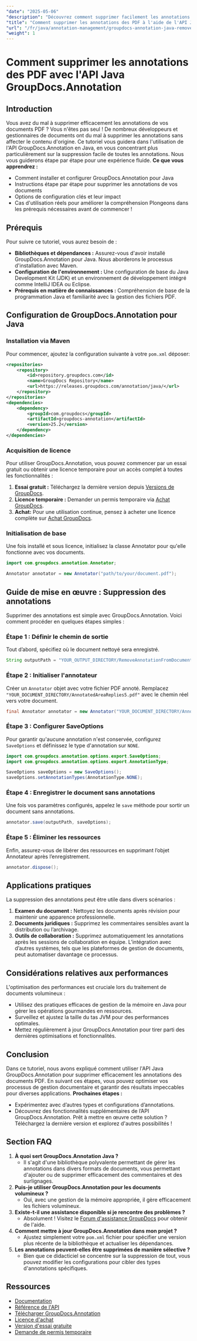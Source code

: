 ```yaml
---
"date": "2025-05-06"
"description": "Découvrez comment supprimer facilement les annotations de vos documents PDF grâce à l'API GroupDocs.Annotation en Java. Suivez notre guide étape par étape pour une gestion efficace de vos documents."
"title": "Comment supprimer les annotations des PDF à l'aide de l'API Java GroupDocs.Annotation"
"url": "/fr/java/annotation-management/groupdocs-annotation-java-remove-pdf-annotations/"
"weight": 1
---
```


# Comment supprimer les annotations des PDF avec l'API Java GroupDocs.Annotation
## Introduction
Vous avez du mal à supprimer efficacement les annotations de vos documents PDF ? Vous n'êtes pas seul ! De nombreux développeurs et gestionnaires de documents ont du mal à supprimer les annotations sans affecter le contenu d'origine. Ce tutoriel vous guidera dans l'utilisation de l'API GroupDocs.Annotation en Java, en vous concentrant plus particulièrement sur la suppression facile de toutes les annotations. Nous vous guiderons étape par étape pour une expérience fluide.
**Ce que vous apprendrez :**
- Comment installer et configurer GroupDocs.Annotation pour Java
- Instructions étape par étape pour supprimer les annotations de vos documents
- Options de configuration clés et leur impact
- Cas d'utilisation réels pour améliorer la compréhension
Plongeons dans les prérequis nécessaires avant de commencer !
## Prérequis
Pour suivre ce tutoriel, vous aurez besoin de :
- **Bibliothèques et dépendances :** Assurez-vous d'avoir installé GroupDocs.Annotation pour Java. Nous aborderons le processus d'installation avec Maven.
- **Configuration de l'environnement :** Une configuration de base du Java Development Kit (JDK) et un environnement de développement intégré comme IntelliJ IDEA ou Eclipse.
- **Prérequis en matière de connaissances :** Compréhension de base de la programmation Java et familiarité avec la gestion des fichiers PDF.
## Configuration de GroupDocs.Annotation pour Java
### Installation via Maven
Pour commencer, ajoutez la configuration suivante à votre `pom.xml` déposer:
```xml
<repositories>
    <repository>
        <id>repository.groupdocs.com</id>
        <name>GroupDocs Repository</name>
        <url>https://releases.groupdocs.com/annotation/java/</url>
    </repository>
</repositories>
<dependencies>
    <dependency>
        <groupId>com.groupdocs</groupId>
        <artifactId>groupdocs-annotation</artifactId>
        <version>25.2</version>
    </dependency>
</dependencies>
```
### Acquisition de licence
Pour utiliser GroupDocs.Annotation, vous pouvez commencer par un essai gratuit ou obtenir une licence temporaire pour un accès complet à toutes les fonctionnalités :
1. **Essai gratuit :** Téléchargez la dernière version depuis [Versions de GroupDocs](https://releases.groupdocs.com/annotation/java/).
2. **Licence temporaire :** Demander un permis temporaire via [Achat GroupDocs](https://purchase.groupdocs.com/temporary-license/).
3. **Achat:** Pour une utilisation continue, pensez à acheter une licence complète sur [Achat GroupDocs](https://purchase.groupdocs.com/buy).
### Initialisation de base
Une fois installé et sous licence, initialisez la classe Annotator pour qu'elle fonctionne avec vos documents.
```java
import com.groupdocs.annotation.Annotator;

Annotator annotator = new Annotator("path/to/your/document.pdf");
```
## Guide de mise en œuvre : Suppression des annotations
Supprimer des annotations est simple avec GroupDocs.Annotation. Voici comment procéder en quelques étapes simples :
### Étape 1 : Définir le chemin de sortie
Tout d’abord, spécifiez où le document nettoyé sera enregistré.
```java
String outputPath = "YOUR_OUTPUT_DIRECTORY/RemoveAnnotationFromDocument.pdf"; // Mettre à jour avec votre chemin
```
### Étape 2 : Initialiser l'annotateur
Créer un `Annotator` objet avec votre fichier PDF annoté. Remplacez `"YOUR_DOCUMENT_DIRECTORY/AnnotatedAreaReplies5.pdf"` avec le chemin réel vers votre document.
```java
final Annotator annotator = new Annotator("YOUR_DOCUMENT_DIRECTORY/AnnotatedAreaReplies5.pdf");
```
### Étape 3 : Configurer SaveOptions
Pour garantir qu'aucune annotation n'est conservée, configurez `SaveOptions` et définissez le type d'annotation sur `NONE`.
```java
import com.groupdocs.annotation.options.export.SaveOptions;
import com.groupdocs.annotation.options.export.AnnotationType;

SaveOptions saveOptions = new SaveOptions();
saveOptions.setAnnotationTypes(AnnotationType.NONE);
```
### Étape 4 : Enregistrer le document sans annotations
Une fois vos paramètres configurés, appelez le `save` méthode pour sortir un document sans annotations.
```java
annotator.save(outputPath, saveOptions);
```
### Étape 5 : Éliminer les ressources
Enfin, assurez-vous de libérer des ressources en supprimant l’objet Annotateur après l’enregistrement.
```java
annotator.dispose();
```
## Applications pratiques
La suppression des annotations peut être utile dans divers scénarios :
1. **Examen du document :** Nettoyez les documents après révision pour maintenir une apparence professionnelle.
2. **Documents juridiques :** Supprimez les commentaires sensibles avant la distribution ou l’archivage.
3. **Outils de collaboration :** Supprimez automatiquement les annotations après les sessions de collaboration en équipe.
L’intégration avec d’autres systèmes, tels que les plateformes de gestion de documents, peut automatiser davantage ce processus.
## Considérations relatives aux performances
L'optimisation des performances est cruciale lors du traitement de documents volumineux :
- Utilisez des pratiques efficaces de gestion de la mémoire en Java pour gérer les opérations gourmandes en ressources.
- Surveillez et ajustez la taille du tas JVM pour des performances optimales.
- Mettez régulièrement à jour GroupDocs.Annotation pour tirer parti des dernières optimisations et fonctionnalités.
## Conclusion
Dans ce tutoriel, nous avons expliqué comment utiliser l'API Java GroupDocs.Annotation pour supprimer efficacement les annotations des documents PDF. En suivant ces étapes, vous pouvez optimiser vos processus de gestion documentaire et garantir des résultats impeccables pour diverses applications.
**Prochaines étapes :**
- Expérimentez avec d’autres types et configurations d’annotations.
- Découvrez des fonctionnalités supplémentaires de l’API GroupDocs.Annotation.
Prêt à mettre en œuvre cette solution ? Téléchargez la dernière version et explorez d'autres possibilités !
## Section FAQ
1. **À quoi sert GroupDocs.Annotation Java ?**
   - Il s'agit d'une bibliothèque polyvalente permettant de gérer les annotations dans divers formats de documents, vous permettant d'ajouter ou de supprimer efficacement des commentaires et des surlignages.
2. **Puis-je utiliser GroupDocs.Annotation pour les documents volumineux ?**
   - Oui, avec une gestion de la mémoire appropriée, il gère efficacement les fichiers volumineux.
3. **Existe-t-il une assistance disponible si je rencontre des problèmes ?**
   - Absolument ! Visitez le [Forum d'assistance GroupDocs](https://forum.groupdocs.com/c/annotation/) pour obtenir de l'aide.
4. **Comment mettre à jour GroupDocs.Annotation dans mon projet ?**
   - Ajustez simplement votre `pom.xml` fichier pour spécifier une version plus récente de la bibliothèque et actualiser les dépendances.
5. **Les annotations peuvent-elles être supprimées de manière sélective ?**
   - Bien que ce didacticiel se concentre sur la suppression de tout, vous pouvez modifier les configurations pour cibler des types d'annotations spécifiques.
## Ressources
- [Documentation](https://docs.groupdocs.com/annotation/java/)
- [Référence de l'API](https://reference.groupdocs.com/annotation/java/)
- [Télécharger GroupDocs.Annotation](https://releases.groupdocs.com/annotation/java/)
- [Licence d'achat](https://purchase.groupdocs.com/buy)
- [Version d'essai gratuite](https://releases.groupdocs.com/annotation/java/)
- [Demande de permis temporaire](https://purchase.groupdocs.com/temporary-license/)
